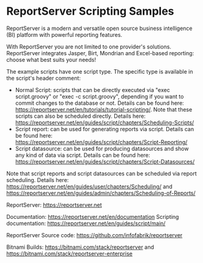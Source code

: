 # ReportServer Scripting Samples

ReportServer is a modern and versatile open source business intelligence (BI) platform with powerful reporting features.

With ReportServer you are not limited to one provider's solutions. ReportServer integrates Jasper, Birt, Mondrian and Excel-based reporting: choose what best suits your needs!

The example scripts have one script type. The specific type is available in the script's header comment:
* Normal Script: scripts that can be directly executed via "exec script.groovy" or "exec -c script.groovy", depending if you want to commit changes to the database or not. Details can be found here: https://reportserver.net/en/tutorials/tutorial-scripting/. Note that these scripts can also be scheduled directly. Details here: https://reportserver.net/en/guides/script/chapters/Scheduling-Scripts/ 
* Script report: can be used for generating reports via script. Details can be found here: https://reportserver.net/en/guides/script/chapters/Script-Reporting/
* Script datasource: can be used for producing datasources and show any kind of data via script. Details can be found here: https://reportserver.net/en/guides/script/chapters/Script-Datasources/

Note that script reports and script datasources can be scheduled via report scheduling. Details here: https://reportserver.net/en/guides/user/chapters/Scheduling/ and https://reportserver.net/en/guides/admin/chapters/Scheduling-of-Reports/

ReportServer: https://reportserver.net

Documentation: https://reportserver.net/en/documentation
Scripting documentation: https://reportserver.net/en/guides/script/main/

ReportServer Source code: https://github.com/infofabrik/reportserver

Bitnami Builds: https://bitnami.com/stack/reportserver and https://bitnami.com/stack/reportserver-enterprise
